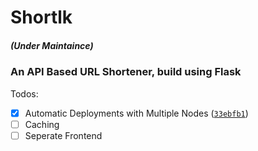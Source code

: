 # Shortlk 
##### (*Under Maintaince*)
### An API Based URL Shortener, build using Flask

Todos:
- [x] Automatic Deployments with Multiple Nodes ([`33ebfb1`](https://github.com/vkartik97/shortlk/commit/33ebfb1ea3708c877955f992f7f05e79ace3565e))
- [ ] Caching
- [ ] Seperate Frontend
